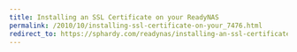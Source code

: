 ```yaml
---
title: Installing an SSL Certificate on your ReadyNAS
permalink: /2010/10/installing-ssl-certificate-on-your_7476.html
redirect_to: https://sphardy.com/readynas/installing-an-ssl-certificate-on-your-readynas/
---
```

